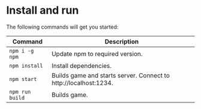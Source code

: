 # Install and run

The following commands will get you started:

| Command | Description |
|---------|-------------|
| `npm i -g npm` | Update npm to required version.|
| `npm install` | Install dependencies.|
| `npm start` | Builds game and starts server. Connect to http://localhost:1234. |
| `npm run build` | Builds game. |

